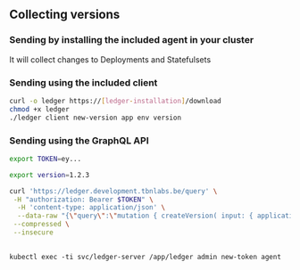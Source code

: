 ## Collecting versions

### Sending by installing the included agent in your cluster

It will collect changes to Deployments and Statefulsets

### Sending using the included client

```bash
curl -o ledger https://[ledger-installation]/download
chmod +x ledger
./ledger client new-version app env version
```

### Sending using the GraphQL API

```bash
export TOKEN=ey...

export version=1.2.3

curl 'https://ledger.development.tbnlabs.be/query' \
 -H "authorization: Bearer $TOKEN" \
  -H 'content-type: application/json' \
  --data-raw "{\"query\":\"mutation { createVersion( input: { application:\\\"$version\\\", environment:\\\"test\\\", version:\\\"$version\\\" } ) { id } }\"}" \
 --compressed \
 --insecure
```

##

```
kubectl exec -ti svc/ledger-server /app/ledger admin new-token agent
```
